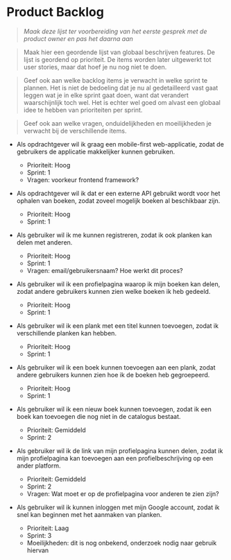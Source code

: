 # Product Backlog

> _Maak deze lijst ter voorbereiding van het eerste gesprek met de product owner en pas het daarna aan_

> Maak hier een geordende lijst van globaal beschrijven features. De lijst is geordend op prioriteit. De items worden later uitgewerkt tot user stories, maar dat hoef je nu nog niet te doen.

> Geef ook aan welke backlog items je verwacht in welke sprint te plannen. Het is niet de bedoeling dat je nu al gedetailleerd vast gaat leggen wat je in elke sprint gaat doen, want dat verandert waarschijnlijk toch wel. Het is echter wel goed om alvast een globaal idee te hebben van prioriteiten per sprint.

> Geef ook aan welke vragen, onduidelijkheden en moeilijkheden je verwacht bij de verschillende items.

- Als opdrachtgever wil ik graag een mobile-first web-applicatie, zodat de gebruikers de applicatie makkelijker kunnen gebruiken.

  - Prioriteit: Hoog
  - Sprint: 1
  - Vragen: voorkeur frontend framework?

- Als opdrachtgever wil ik dat er een externe API gebruikt wordt voor het ophalen van boeken, zodat zoveel mogelijk boeken al beschikbaar zijn.

  - Prioriteit: Hoog
  - Sprint: 1

- Als gebruiker wil ik me kunnen registreren, zodat ik ook planken kan delen met anderen.

  - Prioriteit: Hoog
  - Sprint: 1
  - Vragen: email/gebruikersnaam? Hoe werkt dit proces?

- Als gebruiker wil ik een profielpagina waarop ik mijn boeken kan delen, zodat andere gebruikers kunnen zien welke boeken ik heb gedeeld.

  - Prioriteit: Hoog
  - Sprint: 1

- Als gebruiker wil ik een plank met een titel kunnen toevoegen, zodat ik verschillende planken kan hebben.

  - Prioriteit: Hoog
  - Sprint: 1

- Als gebruiker wil ik een boek kunnen toevoegen aan een plank, zodat andere gebruikers kunnen zien hoe ik de boeken heb gegroepeerd.

  - Prioriteit: Hoog
  - Sprint: 1

- Als gebruiker wil ik een nieuw boek kunnen toevoegen, zodat ik een boek kan toevoegen die nog niet in de catalogus bestaat.

  - Prioriteit: Gemiddeld
  - Sprint: 2

- Als gebruiker wil ik de link van mijn profielpagina kunnen delen, zodat ik mijn profielpagina kan toevoegen aan een profielbeschrijving op een ander platform.

  - Prioriteit: Gemiddeld
  - Sprint: 2
  - Vragen: Wat moet er op de profielpagina voor anderen te zien zijn?

- Als gebruiker wil ik kunnen inloggen met mijn Google account, zodat ik snel kan beginnen met het aanmaken van planken.
  - Prioriteit: Laag
  - Sprint: 3
  - Moeilijkheden: dit is nog onbekend, onderzoek nodig naar gebruik hiervan
